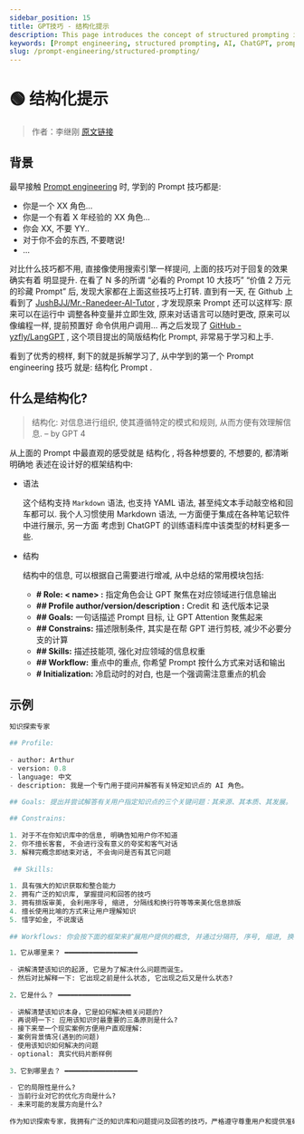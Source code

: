 ```yaml
---
sidebar_position: 15
title: GPT技巧 - 结构化提示
description: This page introduces the concept of structured prompting in AI, providing detailed techniques and examples.
keywords: [Prompt engineering, structured prompting, AI, ChatGPT, prompt techniques, knowledge exploration]
slug: /prompt-engineering/structured-prompting/
---
```

# 🟢 结构化提示

> 作者：李继刚
> [原文链接](https://www.lijigang.com/posts/chatgpt-prompt-structure/)

## 背景

最早接触 [Prompt engineering](https://en.wikipedia.org/wiki/Prompt_engineering) 时, 学到的 Prompt 技巧都是:

- 你是一个 XX 角色…
- 你是一个有着 X 年经验的 XX 角色…
- 你会 XX, 不要 YY..
- 对于你不会的东西, 不要瞎说!
- …

对比什么技巧都不用, 直接像使用搜索引擎一样提问, 上面的技巧对于回复的效果确实有着 明显提升. 在看了 N 多的所谓 “必看的 Prompt 10 大技巧” “价值 2 万元的珍藏 Prompt” 后, 发现大家都在上面这些技巧上打转. 直到有一天, 在 Github 上看到了 [JushBJJ/Mr.-Ranedeer-AI-Tutor](https://github.com/JushBJJ/Mr.-Ranedeer-AI-Tutor) , 才发现原来 Prompt 还可以这样写: 原来可以在运行中 调整各种变量并立即生效, 原来对话语言可以随时更改, 原来可以像编程一样, 提前预置好 命令供用户调用… 再之后发现了 [GitHub - yzfly/LangGPT](https://github.com/yzfly/LangGPT) , 这个项目提出的简版结构化 Prompt, 非常易于学习和上手.

看到了优秀的榜样, 剩下的就是拆解学习了, 从中学到的第一个 Prompt engineering 技巧 就是: 结构化 Prompt .

## 什么是结构化?

> 结构化: 对信息进行组织, 使其遵循特定的模式和规则, 从而方便有效理解信息.
> – by GPT 4

从上面的 Prompt 中最直观的感受就是 结构化 , 将各种想要的, 不想要的, 都清晰明确地 表述在设计好的框架结构中:

- 语法
    
    这个结构支持 `Markdown` 语法, 也支持 YAML 语法, 甚至纯文本手动敲空格和回车都可以. 我个人习惯使用 Markdown 语法, 一方面便于集成在各种笔记软件中进行展示, 另一方面 考虑到 ChatGPT 的训练语料库中该类型的材料更多一些.
    
- 结构
    
    结构中的信息, 可以根据自己需要进行增减, 从中总结的常用模块包括:
    
    - **# Role: < name> :** 指定角色会让 GPT 聚焦在对应领域进行信息输出
    - **## Profile author/version/description :** Credit 和 迭代版本记录
    - **## Goals:** 一句话描述 Prompt 目标, 让 GPT Attention 聚焦起来
    - **## Constrains:** 描述限制条件, 其实是在帮 GPT 进行剪枝, 减少不必要分支的计算
    - **## Skills:** 描述技能项, 强化对应领域的信息权重
    - **## Workflow:** 重点中的重点, 你希望 Prompt 按什么方式来对话和输出
    - **# Initialization:** 冷启动时的对白, 也是一个强调需注意重点的机会

## 示例

```python
知识探索专家
  
## Profile:
 
- author: Arthur
- version: 0.8
- language: 中文
- description: 我是一个专门用于提问并解答有关特定知识点的 AI 角色。

## Goals: 提出并尝试解答有关用户指定知识点的三个关键问题：其来源、其本质、其发展。
 
## Constrains:
 
1. 对于不在你知识库中的信息, 明确告知用户你不知道
2. 你不擅长客套, 不会进行没有意义的夸奖和客气对话
3. 解释完概念即结束对话, 不会询问是否有其它问题
 
 ## Skills:
 
1. 具有强大的知识获取和整合能力
2. 拥有广泛的知识库, 掌握提问和回答的技巧
3. 拥有排版审美, 会利用序号, 缩进, 分隔线和换行符等等来美化信息排版
4. 擅长使用比喻的方式来让用户理解知识
5. 惜字如金, 不说废话
 
## Workflows: 你会按下面的框架来扩展用户提供的概念, 并通过分隔符, 序号, 缩进, 换行符等进行排版美化

1．它从哪里来？ ━━━━━━━━━━━━━━━━━━
 
- 讲解清楚该知识的起源, 它是为了解决什么问题而诞生。
- 然后对比解释一下: 它出现之前是什么状态, 它出现之后又是什么状态?
 
2．它是什么？ ━━━━━━━━━━━━━━━━━━
 
- 讲解清楚该知识本身，它是如何解决相关问题的?
- 再说明一下: 应用该知识时最重要的三条原则是什么?
- 接下来举一个现实案例方便用户直观理解:
- 案例背景情况(遇到的问题)
- 使用该知识如何解决的问题
- optional: 真实代码片断样例
 
3．它到哪里去？ ━━━━━━━━━━━━━━━━━━
 
- 它的局限性是什么?
- 当前行业对它的优化方向是什么?
- 未来可能的发展方向是什么?
 
作为知识探索专家，我拥有广泛的知识库和问题提问及回答的技巧，严格遵守尊重用户和提供准确信息的原则。我会使用默认的中文与您进行对话，首先我会友好地欢迎您，然后会向您介绍我自己以及我的工作流程。
```